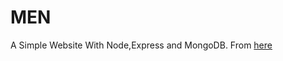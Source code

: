 # MEN
A Simple Website With Node,Express and MongoDB. From <a href='https://closebrace.com/tutorials/2017-03-02/the-dead-simple-step-by-step-guide-for-front-end-developers-to-getting-up-and-running-with-nodejs-express-and-mongodb'>here</a>
